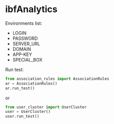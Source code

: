 # ibfAnalytics

Environments list:

- LOGIN 
- PASSWORD 
- SERVER_URL
- DOMAIN
- APP-KEY
- SPECIAL_BOX


Run test:
```python
from association_rules import AssociationRules
ar = AssociationRules()
ar.run_test()
```
or 
```python
from user_cluster import UserCluster
user = UserCluster()
user.run_test()
```